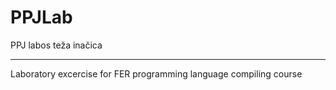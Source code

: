 # PPJLab

PPJ labos teža inačica

--------------------------

Laboratory excercise for FER programming language compiling course
